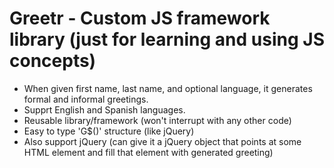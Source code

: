 # Greetr - Custom JS framework library (just for learning and using JS concepts)

* When given first name, last name, and optional language, it generates formal and informal greetings.
* Supprt English and Spanish languages.
* Reusable library/framework (won't interrupt with any other code)
* Easy to type 'G$()' structure (like jQuery)
* Also support jQuery (can give it a jQuery object that points at some HTML element and fill that element with generated greeting)